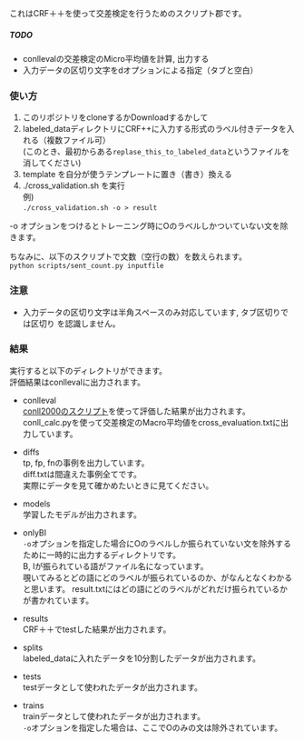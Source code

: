 これはCRF＋＋を使って交差検定を行うためのスクリプト郡です。  


##### TODO
* conllevalの交差検定のMicro平均値を計算, 出力する  
* 入力データの区切り文字をdオプションによる指定（タブと空白）


### 使い方
1. このリポジトリをcloneするかDownloadするかして
2. labeled\_dataディレクトリにCRF++に入力する形式のラベル付きデータを入れる（複数ファイル可）  
(このとき、最初からある`replase_this_to_labeled_data`というファイルを消してください) 
3. template を自分が使うテンプレートに置き（書き）換える
4. ./cross\_validation.sh を実行  
例)  
`./cross_validation.sh -o > result`  

-o オプションをつけるとトレーニング時にOのラベルしかついていない文を除きます。

ちなみに、以下のスクリプトで文数（空行の数）を数えられます。  
`python scripts/sent_count.py inputfile`  

### 注意
* 入力データの区切り文字は半角スペースのみ対応しています, タブ区切りでは区切り
を認識しません。


### 結果
実行すると以下のディレクトリができます。  
評価結果はconllevalに出力されます。  

* conlleval  
[conll2000のスクリプト][conll]を使って評価した結果が出力されます。  
conll\_calc.pyを使って交差検定のMacro平均値をcross\_evaluation.txtに出力しています。  

* diffs  
tp, fp, fnの事例を出力しています。  
diff.txtは間違えた事例全てです。  
実際にデータを見て確かめたいときに見てください。   

* models  
学習したモデルが出力されます。  

* onlyBI  
`-o`オプションを指定した場合にOのラベルしか振られていない文を除外するために一時的に出力するディレクトリです。  
B, Iが振られている語がファイル名になっています。  
覗いてみるとどの語にどのラベルが振られているのか、がなんとなくわかると思います。 
result.txtにはどの語にどのラベルがどれだけ振られているかが書かれています。   

* results  
CRF＋＋でtestした結果が出力されます。  

* splits  
labeled\_dataに入れたデータを10分割したデータが出力されます。  

* tests  
testデータとして使われたデータが出力されます。  

* trains  
trainデータとして使われたデータが出力されます。  
`-o`オプションを指定した場合は、ここでOのみの文は除外されています。  

[conll]: http://www.cnts.ua.ac.be/conll2000/chunking/output.html

